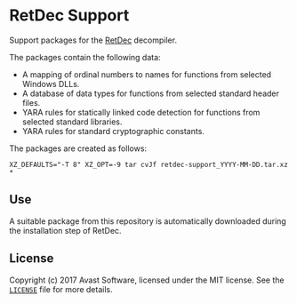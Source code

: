 # RetDec Support

Support packages for the [RetDec](https://github.com/avast-tl/retdec) decompiler.

The packages contain the following data:
* A mapping of ordinal numbers to names for functions from selected Windows DLLs.
* A database of data types for functions from selected standard header files.
* YARA rules for statically linked code detection for functions from selected standard libraries.
* YARA rules for standard cryptographic constants.

The packages are created as follows:
```
XZ_DEFAULTS="-T 8" XZ_OPT=-9 tar cvJf retdec-support_YYYY-MM-DD.tar.xz *
```

## Use

A suitable package from this repository is automatically downloaded during the installation step of RetDec.

## License

Copyright (c) 2017 Avast Software, licensed under the MIT license. See the [`LICENSE`](https://github.com/avast-tl/retdec-support/blob/master/LICENSE) file for more details.
